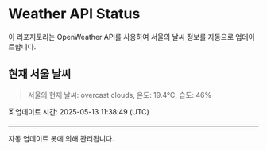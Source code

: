 
# Weather API Status

이 리포지토리는 OpenWeather API를 사용하여 서울의 날씨 정보를 자동으로 업데이트합니다.

## 현재 서울 날씨
> 서울의 현재 날씨: overcast clouds, 온도: 19.4°C, 습도: 46%

⏳ 업데이트 시간: 2025-05-13 11:38:49 (UTC)

---
자동 업데이트 봇에 의해 관리됩니다.
